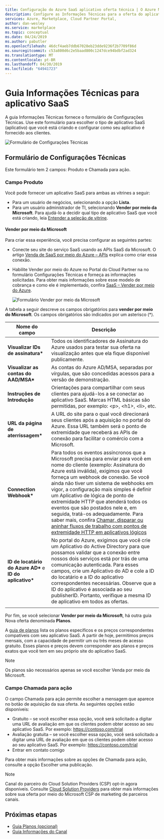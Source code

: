 ```yaml
---
title: Configuração do Azure SaaS aplicativo oferta técnica | O Azure Marketplace
description: Configure as Informações Técnicas para a oferta do aplicativo SaaS no Azure Marketplace.
services: Azure, Marketplace, Cloud Partner Portal,
author: dan-wesley
ms.service: marketplace
ms.topic: conceptual
ms.date: 04/24/2019
ms.author: pabutler
ms.openlocfilehash: 46dcf4aeb7ddb67028eb23dde9236f2b7709f86d
ms.sourcegitcommit: c53a800d6c2e5baad800c1247dce94bdbf2ad324
ms.translationtype: MT
ms.contentlocale: pt-BR
ms.lasthandoff: 04/30/2019
ms.locfileid: "64941723"
---
```

# <a name="saas-application-technical-info-tab"></a>Guia Informações Técnicas para aplicativo SaaS

A guia Informações Técnicas fornece o formulário de Configurações Técnicas. Use este formulário para escolher o tipo de aplicativo SaaS (aplicativo) que você está criando e configurar como seu aplicativo é fornecido aos clientes.

![Formulário de Configurações Técnicas](./media/saas-techinfo-techconfig.png)


## <a name="technical-configuration-form"></a>Formulário de Configurações Técnicas

Este formulário tem 2 campos: Produto e Chamada para ação.


### <a name="product-field"></a>Campo Produto

Você pode fornecer um aplicativo SaaS para ambas as vitrines a seguir:
- Para um usuário de negócios, selecionando a opção **Lista**.
- Para um usuário administrador de TI, selecionando **Vender por meio da Microsoft**.
Para ajudá-lo a decidir qual tipo de aplicativo SaaS que você está criando, leia [Entender a seleção de vitrine](https://docs.microsoft.com/azure/marketplace/determine-your-listing-type#understand-storefront-selection).


#### <a name="sell-through-microsoft"></a>Vender por meio da Microsoft
Para criar essa experiência, você precisa configurar as seguintes partes:

- Conecte seu site do serviço SaaS usando as APIs SaaS da Microsoft. O artigo [Venda de SaaS por meio do Azure – APIs](https://docs.microsoft.com/azure/marketplace/cloud-partner-portal-orig/cloud-partner-portal-saas-subscription-apis) explica como criar essa conexão.
- Habilite Vender por meio do Azure no Portal do Cloud Partner na no formulário Configurações Técnicas e forneça as informações solicitadas. Para obter mais informações sobre esse modelo de cobrança e como ele é implementado, confira [SaaS – Vender por meio do Azure](https://docs.microsoft.com/azure/marketplace/cloud-partner-portal-orig/cloud-partner-portal-saas-offer-subscriptions).

  ![Formulário Vender por meio da Microsoft](./media/saas-techinfo-sellthrough-ms.png)

A tabela a seguir descreve os campos obrigatórios para **vender por meio do Microsoft**.  Os campos obrigatórios são indicados por um asterisco (*).

|  **Nome do campo**   |  **Descrição**  |
|  ---------------  |  ---------------  |
|  **Visualizar IDs de assinatura\***   |  Todos os identificadores de Assinatura do Azure usados para testar sua oferta na visualização antes que ela fique disponível publicamente.  |
|  **Visualizar as contas do AAD/MSA\***   |  As contas do Azure AD/MSA, separadas por vírgulas, que são concedidas acessos para a versão de demonstração. |
|  **Instruções de Introdução** |  Orientações para compartilhar com seus clientes para ajudá-los a se conectar ao aplicativo SaaS. Marcas HTML básicas são permitidas, por exemplo: &lt;p&gt;, &lt;h1&gt;, &lt;li&gt;, etc.    |
|  **URL da página de aterrissagem\***           |  A URL do site para o qual você direcionará seus clientes após a aquisição no portal do Azure. Essa URL também será o ponto de extremidade que receberá as APIs de conexão para facilitar o comércio com a Microsoft.   |
| **Connection Webhook\***            |  Para todos os eventos assíncronos que a Microsoft precisa para enviar para você em nome do cliente (exemplo: Assinatura do Azure está inválida), exigimos que você forneça um webhook de conexão. Se você ainda não tiver um sistema de webhooks em vigor, a configuração mais simples é definir um Aplicativo de lógica de ponto de extremidade HTTP que atenderá todos os eventos que são postados nele e, em seguida, tratá-os adequadamente. Para saber mais, confira <a href="https://docs.microsoft.com/azure/logic-apps/logic-apps-http-endpoint">Chamar, disparar ou aninhar fluxos de trabalho com pontos de extremidade HTTP em aplicativos lógicos</a>    |
|  **ID de locatário do Azure AD\***  e **ID do aplicativo\***      |   No portal do Azure, exigimos que você crie um Aplicativo do Active Directory para que possamos validar que a conexão entre nossos dois serviços está por trás de uma comunicação autenticada. Para esses campos, crie um Aplicativo do AD e cole a ID do locatário e a ID do aplicativo correspondentes necessárias. Observe que a ID do aplicativo é associada ao seu publisherID. Portanto, verifique a mesma ID de aplicativo em todos as ofertas.   |
|   |   |

Por fim, se você selecionar **Vender por meio da Microsoft**, há outra guia Nova oferta denominada **Planos**. 

A [guia de planos](./cpp-plans-tab.md) lista os planos específicos e os preços correspondentes compatíveis com seu aplicativo SaaS. A partir de hoje, permitimos preços mensais, com a capacidade de permitir um ou três meses de acesso gratuito. Esses planos e preços devem corresponder aos planos e preços exatos que você tem em seu próprio site do aplicativo SaaS.

>[!NOTE] 
>Os planos são necessários apenas se você escolher Venda por meio da Microsoft.

### <a name="call-to-action-field"></a>Campo Chamada para ação

O campo Chamada para ação permite escolher a mensagem que aparece no botão de aquisição da sua oferta. As seguintes opções estão disponíveis:

- Gratuito – se você escolher essa opção, você será solicitado a digitar uma URL de avaliação em que os clientes podem obter acesso ao seu aplicativo SaaS. Por exemplo: https://contoso.com/trial
- Avaliação gratuita – se você escolher essa opção, você será solicitado a digitar uma URL de avaliação em que os clientes podem obter acesso ao seu aplicativo SaaS. Por exemplo: https://contoso.com/trial
- Entrar em contato comigo

Para obter mais informações sobre as opções de Chamada para ação, consulte a opção Escolher uma publicação.

>[!Note]
>Canal do parceiro do Cloud Solution Providers (CSP) opt-in agora disponíveis.  Consulte [Cloud Solution Providers](../../cloud-solution-providers.md) para obter mais informações sobre sua oferta por meio do Microsoft CSP de marketing de parceiros canais.

## <a name="next-steps"></a>Próximas etapas

- [Guia Planos (opcional)](./cpp-plans-tab.md)
- [Guia Informações do Canal](./cpp-channel-info-tab.md)
